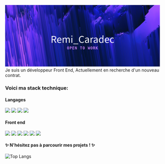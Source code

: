<img src="https://raw.githubusercontent.com/Rcaradec/RemiCaradec/main/assets/remi_caradec_banner.png" />
Je suis un développeur Front End, Actuellement en recherche d'un nouveau contrat.

### Voici ma stack technique:

#### Langages

![](https://img.shields.io/badge/code-JavaScript-blue?style=for-the-badge&logo=javascript&logoColor=white&color=F7DF1E)
![](https://img.shields.io/badge/code-TypeScript-blue?style=for-the-badge&logo=typescript&logoColor=white&color=3178C6)
![](https://img.shields.io/badge/code-HTML5-blue?style=for-the-badge&logo=html5&logoColor=white&color=E34F26)
![](https://img.shields.io/badge/code-CSS/SASS-blue?style=for-the-badge&logo=sass&logoColor=white&color=CC6699)

#### Front end

![](https://img.shields.io/badge/tool-React-blue?style=for-the-badge&logo=react&logoColor=white&color=61DAFB)
![](https://img.shields.io/badge/tool-Redux-blue?style=for-the-badge&logo=redux&logoColor=white&color=764ABC)
![](https://img.shields.io/badge/TOOL-MaterialUI-blue?logo=mui)
![](https://img.shields.io/badge/TOOL-Styled_Component-blue?style=for-the-badge&logo=styledcomponents&logoColor=%23fff)
![](https://img.shields.io/badge/TOOL-React_Query-blue?style=for-the-badge&logo=reactquery&logoColor=%23fff)
![](https://img.shields.io/badge/TOOL-React_Hook_Form-blue?style=for-the-badge&logo=reacthookform&logoColor=%23fff)

#### ✨ N'hésitez pas à parcourir mes projets ! ✨

![Top Langs](https://github-readme-stats.vercel.app/api/top-langs/?username=Rcaradec&layout=compact&theme=dark)
